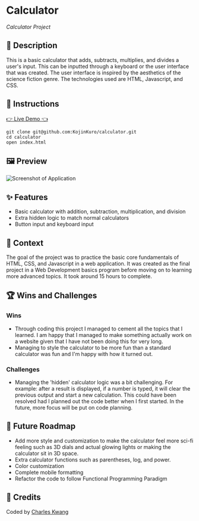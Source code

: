 # Calculator

_Calculator Project_

## 📝 Description

This is a basic calculator that adds, subtracts, multiplies, and divides a user's input. This can be inputted through a keyboard or the user interface that was created. The user interface is inspired by the aesthetics of the science fiction genre. The technologies used are HTML, Javascript, and CSS.

## 📖 Instructions

[:point_right: Live Demo :point_left:](https://kojinkuro.github.io/calculator)

```shell
git clone git@github.com:KojinKuro/calculator.git
cd calculator
open index.html
```

## 🖼️ Preview

![Screenshot of Application](https://www.webpagescreenshot.info/image-url/7ftF_sQ2a)

## ✨ Features

- Basic calculator with addition, subtraction, multiplication, and division
- Extra hidden logic to match normal calculators
- Button input and keyboard input

## 🌱 Context

The goal of the project was to practice the basic core fundamentals of HTML, CSS, and Javascript in a web application. It was created as the final project in a Web Development basics program before moving on to learning more advanced topics. It took around 15 hours to complete.

## 🏆 Wins and Challenges

### Wins

- Through coding this project I managed to cement all the topics that I learned. I am happy that I managed to make something actually work on a website given that I have not been doing this for very long.
- Managing to style the calculator to be more fun than a standard calculator was fun and I'm happy with how it turned out.

### Challenges

- Managing the 'hidden' calculator logic was a bit challenging. For example: after a result is displayed, if a number is typed, it will clear the previous output and start a new calculation. This could have been resolved had I planned out the code better when I first started. In the future, more focus will be put on code planning.

## 🚀 Future Roadmap

- Add more style and customization to make the calculator feel more sci-fi feeling such as 3D dials and actual glowing lights or making the calculator sit in 3D space.
- Extra calculator functions such as parentheses, log, and power.
- Color customization
- Complete mobile formatting
- Refactor the code to follow Functional Programming Paradigm

## 👏 Credits

Coded by [Charles Kwang](https://github.com/kojinKuro/)
